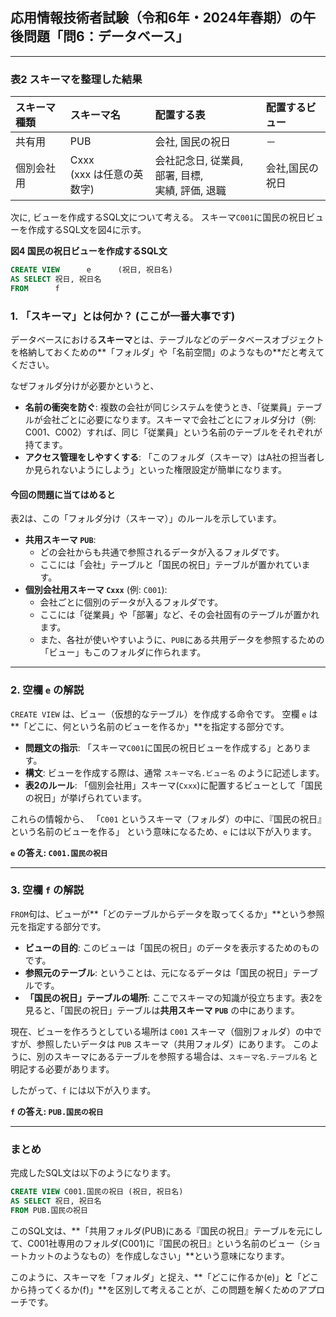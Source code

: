 


## 応用情報技術者試験（令和6年・2024年春期）の午後問題「問6：データベース」
---

### 表2 スキーマを整理した結果

| スキーマ種類 | スキーマ名 | 配置する表 | 配置するビュー |
| :--- | :--- | :--- | :--- |
| 共有用 | PUB | 会社, 国民の祝日 | － |
| 個別会社用 | Cxxx<br>(xxx は任意の英数字) | 会社記念日, 従業員, 部署, 目標,<br>実績, 評価, 退職 | 会社,国民の祝日 |

次に, ビューを作成するSQL文について考える。
スキーマ`C001`に国民の祝日ビューを作成するSQL文を図4に示す。

**図4 国民の祝日ビューを作成するSQL文**
```sql
CREATE VIEW      e      (祝日, 祝日名)
AS SELECT 祝日, 祝日名
FROM      f
```
### 1. 「スキーマ」とは何か？ (ここが一番大事です)

データベースにおける**スキーマ**とは、テーブルなどのデータベースオブジェクトを格納しておくための**「フォルダ」や「名前空間」のようなもの**だと考えてください。

なぜフォルダ分けが必要かというと、

*   **名前の衝突を防ぐ**: 複数の会社が同じシステムを使うとき、「従業員」テーブルが会社ごとに必要になります。スキーマで会社ごとにフォルダ分け（例: C001、C002）すれば、同じ「従業員」という名前のテーブルをそれぞれが持てます。
*   **アクセス管理をしやすくする**: 「このフォルダ（スキーマ）はA社の担当者しか見られないようにしよう」といった権限設定が簡単になります。

#### 今回の問題に当てはめると

表2は、この「フォルダ分け（スキーマ）」のルールを示しています。

*   **共用スキーマ `PUB`**:
    *   どの会社からも共通で参照されるデータが入るフォルダです。
    *   ここには「会社」テーブルと「国民の祝日」テーブルが置かれています。
*   **個別会社用スキーマ `Cxxx`** (例: `C001`):
    *   会社ごとに個別のデータが入るフォルダです。
    *   ここには「従業員」や「部署」など、その会社固有のテーブルが置かれます。
    *   また、各社が使いやすいように、`PUB`にある共用データを参照するための「ビュー」もこのフォルダに作られます。

---

### 2. 空欄 `e` の解説

`CREATE VIEW` は、ビュー（仮想的なテーブル）を作成する命令です。
空欄 `e` は**「どこに、何という名前のビューを作るか」**を指定する部分です。

*   **問題文の指示**: 「スキーマ`C001`に国民の祝日ビューを作成する」とあります。
*   **構文**: ビューを作成する際は、通常 `スキーマ名.ビュー名` のように記述します。
*   **表2のルール**: 「個別会社用」スキーマ(`Cxxx`)に配置するビューとして「国民の祝日」が挙げられています。

これらの情報から、
「`C001` というスキーマ（フォルダ）の中に、『国民の祝日』という名前のビューを作る」
という意味になるため、`e` には以下が入ります。

**`e` の答え: `C001.国民の祝日`**

---

### 3. 空欄 `f` の解説

`FROM`句は、ビューが**「どのテーブルからデータを取ってくるか」**という参照元を指定する部分です。

*   **ビューの目的**: このビューは「国民の祝日」のデータを表示するためのものです。
*   **参照元のテーブル**: ということは、元になるデータは「国民の祝日」テーブルです。
*   **「国民の祝日」テーブルの場所**: ここでスキーマの知識が役立ちます。表2を見ると、「国民の祝日」テーブルは**共用スキーマ `PUB`** の中にあります。

現在、ビューを作ろうとしている場所は `C001` スキーマ（個別フォルダ）の中ですが、参照したいデータは `PUB` スキーマ（共用フォルダ）にあります。
このように、別のスキーマにあるテーブルを参照する場合は、`スキーマ名.テーブル名` と明記する必要があります。

したがって、`f` には以下が入ります。

**`f` の答え: `PUB.国民の祝日`**

---

### まとめ

完成したSQL文は以下のようになります。

```sql
CREATE VIEW C001.国民の祝日 (祝日, 祝日名)
AS SELECT 祝日, 祝日名
FROM PUB.国民の祝日
```

このSQL文は、**「共用フォルダ(PUB)にある『国民の祝日』テーブルを元にして、C001社専用のフォルダ(C001)に『国民の祝日』という名前のビュー（ショートカットのようなもの）を作成しなさい」**という意味になります。

このように、スキーマを「フォルダ」と捉え、**「どこに作るか(e)」**と**「どこから持ってくるか(f)」**を区別して考えることが、この問題を解くためのアプローチです。